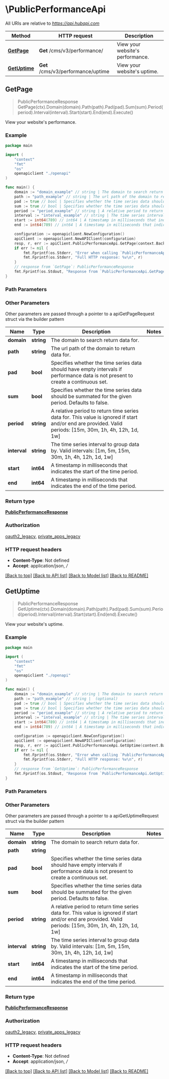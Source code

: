 # \PublicPerformanceApi

All URIs are relative to *https://api.hubapi.com*

Method | HTTP request | Description
------------- | ------------- | -------------
[**GetPage**](PublicPerformanceApi.md#GetPage) | **Get** /cms/v3/performance/ | View your website&#39;s performance.
[**GetUptime**](PublicPerformanceApi.md#GetUptime) | **Get** /cms/v3/performance/uptime | View your website&#39;s uptime.



## GetPage

> PublicPerformanceResponse GetPage(ctx).Domain(domain).Path(path).Pad(pad).Sum(sum).Period(period).Interval(interval).Start(start).End(end).Execute()

View your website's performance.



### Example

```go
package main

import (
    "context"
    "fmt"
    "os"
    openapiclient "./openapi"
)

func main() {
    domain := "domain_example" // string | The domain to search return data for. (optional)
    path := "path_example" // string | The url path of the domain to return data for. (optional)
    pad := true // bool | Specifies whether the time series data should have empty intervals if performance data is not present to create a continuous set. (optional)
    sum := true // bool | Specifies whether the time series data should be summated for the given period. Defaults to false. (optional)
    period := "period_example" // string | A relative period to return time series data for. This value is ignored if start and/or end are provided. Valid periods: [15m, 30m, 1h, 4h, 12h, 1d, 1w] (optional)
    interval := "interval_example" // string | The time series interval to group data by. Valid intervals: [1m, 5m, 15m, 30m, 1h, 4h, 12h, 1d, 1w] (optional)
    start := int64(789) // int64 | A timestamp in milliseconds that indicates the start of the time period. (optional)
    end := int64(789) // int64 | A timestamp in milliseconds that indicates the end of the time period. (optional)

    configuration := openapiclient.NewConfiguration()
    apiClient := openapiclient.NewAPIClient(configuration)
    resp, r, err := apiClient.PublicPerformanceApi.GetPage(context.Background()).Domain(domain).Path(path).Pad(pad).Sum(sum).Period(period).Interval(interval).Start(start).End(end).Execute()
    if err != nil {
        fmt.Fprintf(os.Stderr, "Error when calling `PublicPerformanceApi.GetPage``: %v\n", err)
        fmt.Fprintf(os.Stderr, "Full HTTP response: %v\n", r)
    }
    // response from `GetPage`: PublicPerformanceResponse
    fmt.Fprintf(os.Stdout, "Response from `PublicPerformanceApi.GetPage`: %v\n", resp)
}
```

### Path Parameters



### Other Parameters

Other parameters are passed through a pointer to a apiGetPageRequest struct via the builder pattern


Name | Type | Description  | Notes
------------- | ------------- | ------------- | -------------
 **domain** | **string** | The domain to search return data for. | 
 **path** | **string** | The url path of the domain to return data for. | 
 **pad** | **bool** | Specifies whether the time series data should have empty intervals if performance data is not present to create a continuous set. | 
 **sum** | **bool** | Specifies whether the time series data should be summated for the given period. Defaults to false. | 
 **period** | **string** | A relative period to return time series data for. This value is ignored if start and/or end are provided. Valid periods: [15m, 30m, 1h, 4h, 12h, 1d, 1w] | 
 **interval** | **string** | The time series interval to group data by. Valid intervals: [1m, 5m, 15m, 30m, 1h, 4h, 12h, 1d, 1w] | 
 **start** | **int64** | A timestamp in milliseconds that indicates the start of the time period. | 
 **end** | **int64** | A timestamp in milliseconds that indicates the end of the time period. | 

### Return type

[**PublicPerformanceResponse**](PublicPerformanceResponse.md)

### Authorization

[oauth2_legacy](../README.md#oauth2_legacy), [private_apps_legacy](../README.md#private_apps_legacy)

### HTTP request headers

- **Content-Type**: Not defined
- **Accept**: application/json, */*

[[Back to top]](#) [[Back to API list]](../README.md#documentation-for-api-endpoints)
[[Back to Model list]](../README.md#documentation-for-models)
[[Back to README]](../README.md)


## GetUptime

> PublicPerformanceResponse GetUptime(ctx).Domain(domain).Path(path).Pad(pad).Sum(sum).Period(period).Interval(interval).Start(start).End(end).Execute()

View your website's uptime.



### Example

```go
package main

import (
    "context"
    "fmt"
    "os"
    openapiclient "./openapi"
)

func main() {
    domain := "domain_example" // string | The domain to search return data for. (optional)
    path := "path_example" // string |  (optional)
    pad := true // bool | Specifies whether the time series data should have empty intervals if performance data is not present to create a continuous set. (optional)
    sum := true // bool | Specifies whether the time series data should be summated for the given period. Defaults to false. (optional)
    period := "period_example" // string | A relative period to return time series data for. This value is ignored if start and/or end are provided. Valid periods: [15m, 30m, 1h, 4h, 12h, 1d, 1w] (optional)
    interval := "interval_example" // string | The time series interval to group data by. Valid intervals: [1m, 5m, 15m, 30m, 1h, 4h, 12h, 1d, 1w] (optional)
    start := int64(789) // int64 | A timestamp in milliseconds that indicates the start of the time period. (optional)
    end := int64(789) // int64 | A timestamp in milliseconds that indicates the end of the time period. (optional)

    configuration := openapiclient.NewConfiguration()
    apiClient := openapiclient.NewAPIClient(configuration)
    resp, r, err := apiClient.PublicPerformanceApi.GetUptime(context.Background()).Domain(domain).Path(path).Pad(pad).Sum(sum).Period(period).Interval(interval).Start(start).End(end).Execute()
    if err != nil {
        fmt.Fprintf(os.Stderr, "Error when calling `PublicPerformanceApi.GetUptime``: %v\n", err)
        fmt.Fprintf(os.Stderr, "Full HTTP response: %v\n", r)
    }
    // response from `GetUptime`: PublicPerformanceResponse
    fmt.Fprintf(os.Stdout, "Response from `PublicPerformanceApi.GetUptime`: %v\n", resp)
}
```

### Path Parameters



### Other Parameters

Other parameters are passed through a pointer to a apiGetUptimeRequest struct via the builder pattern


Name | Type | Description  | Notes
------------- | ------------- | ------------- | -------------
 **domain** | **string** | The domain to search return data for. | 
 **path** | **string** |  | 
 **pad** | **bool** | Specifies whether the time series data should have empty intervals if performance data is not present to create a continuous set. | 
 **sum** | **bool** | Specifies whether the time series data should be summated for the given period. Defaults to false. | 
 **period** | **string** | A relative period to return time series data for. This value is ignored if start and/or end are provided. Valid periods: [15m, 30m, 1h, 4h, 12h, 1d, 1w] | 
 **interval** | **string** | The time series interval to group data by. Valid intervals: [1m, 5m, 15m, 30m, 1h, 4h, 12h, 1d, 1w] | 
 **start** | **int64** | A timestamp in milliseconds that indicates the start of the time period. | 
 **end** | **int64** | A timestamp in milliseconds that indicates the end of the time period. | 

### Return type

[**PublicPerformanceResponse**](PublicPerformanceResponse.md)

### Authorization

[oauth2_legacy](../README.md#oauth2_legacy), [private_apps_legacy](../README.md#private_apps_legacy)

### HTTP request headers

- **Content-Type**: Not defined
- **Accept**: application/json, */*

[[Back to top]](#) [[Back to API list]](../README.md#documentation-for-api-endpoints)
[[Back to Model list]](../README.md#documentation-for-models)
[[Back to README]](../README.md)

